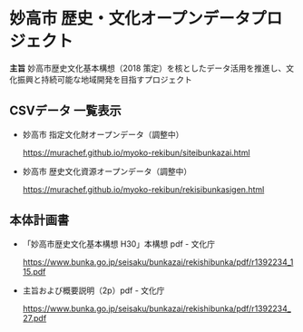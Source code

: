 # 妙高市 歴史・文化オープンデータプロジェクト
**主旨** 妙高市歴史文化基本構想（2018 策定）を核としたデータ活用を推進し、文化振興と持続可能な地域開発を目指すプロジェクト

## CSVデータ 一覧表示

* 妙高市 指定文化財オープンデータ（調整中）

    https://murachef.github.io/myoko-rekibun/siteibunkazai.html  

* 妙高市 歴史文化資源オープンデータ（調整中）

    https://murachef.github.io/myoko-rekibun/rekisibunkasigen.html  

## 本体計画書

* 「妙高市歴史文化基本構想 H30」本構想 pdf - 文化庁

    https://www.bunka.go.jp/seisaku/bunkazai/rekishibunka/pdf/r1392234_115.pdf

* 主旨および概要説明（2p）pdf - 文化庁

    https://www.bunka.go.jp/seisaku/bunkazai/rekishibunka/pdf/r1392234_27.pdf
